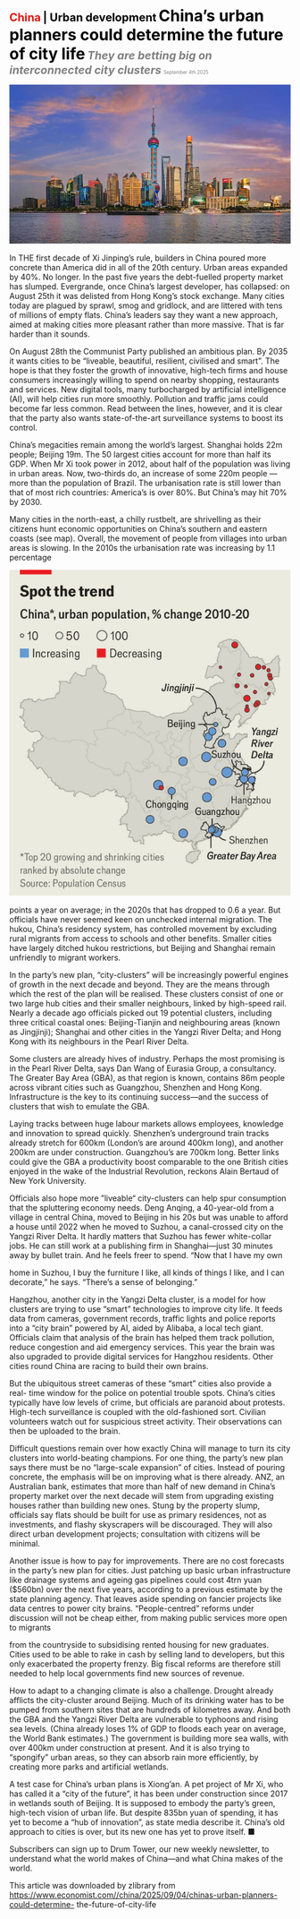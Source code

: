<span style="color:#E3120B; font-size:14.9pt; font-weight:bold;">China</span> <span style="color:#000000; font-size:14.9pt; font-weight:bold;">| Urban development</span>
<span style="color:#000000; font-size:21.0pt; font-weight:bold;">China’s urban planners could determine the future of city life</span>
<span style="color:#808080; font-size:14.9pt; font-weight:bold; font-style:italic;">They are betting big on interconnected city clusters</span>
<span style="color:#808080; font-size:6.2pt;">September 4th 2025</span>

![](../images/027_Chinas_urban_planners_could_determine_the_future_of_city_lif/p0116_img01.jpeg)

In THE first decade of Xi Jinping’s rule, builders in China poured more concrete than America did in all of the 20th century. Urban areas expanded by 40%. No longer. In the past five years the debt-fuelled property market has slumped. Evergrande, once China’s largest developer, has collapsed: on August 25th it was delisted from Hong Kong’s stock exchange. Many cities today are plagued by sprawl, smog and gridlock, and are littered with tens of millions of empty flats. China’s leaders say they want a new approach, aimed at making cities more pleasant rather than more massive. That is far harder than it sounds.

On August 28th the Communist Party published an ambitious plan. By 2035 it wants cities to be “liveable, beautiful, resilient, civilised and smart”. The hope is that they foster the growth of innovative, high-tech firms and house consumers increasingly willing to spend on nearby shopping, restaurants and services. New digital tools, many turbocharged by artificial intelligence (AI), will help cities run more smoothly. Pollution and traffic jams could become far less common. Read between the lines, however, and it is clear that the party also wants state-of-the-art surveillance systems to boost its control.

China’s megacities remain among the world’s largest. Shanghai holds 22m people; Beijing 19m. The 50 largest cities account for more than half its GDP. When Mr Xi took power in 2012, about half of the population was living in urban areas. Now, two-thirds do, an increase of some 220m people —more than the population of Brazil. The urbanisation rate is still lower than that of most rich countries: America’s is over 80%. But China’s may hit 70% by 2030.

Many cities in the north-east, a chilly rustbelt, are shrivelling as their citizens hunt economic opportunities on China’s southern and eastern coasts (see map). Overall, the movement of people from villages into urban areas is slowing. In the 2010s the urbanisation rate was increasing by 1.1 percentage

![](../images/027_Chinas_urban_planners_could_determine_the_future_of_city_lif/p0117_img01.jpeg)

points a year on average; in the 2020s that has dropped to 0.6 a year. But officials have never seemed keen on unchecked internal migration. The hukou, China’s residency system, has controlled movement by excluding rural migrants from access to schools and other benefits. Smaller cities have largely ditched hukou restrictions, but Beijing and Shanghai remain unfriendly to migrant workers.

In the party’s new plan, “city-clusters” will be increasingly powerful engines of growth in the next decade and beyond. They are the means through which the rest of the plan will be realised. These clusters consist of one or two large hub cities and their smaller neighbours, linked by high-speed rail. Nearly a decade ago officials picked out 19 potential clusters, including three critical coastal ones: Beijing-Tianjin and neighbouring areas (known as Jingjinji); Shanghai and other cities in the Yangzi River Delta; and Hong Kong with its neighbours in the Pearl River Delta.

Some clusters are already hives of industry. Perhaps the most promising is in the Pearl River Delta, says Dan Wang of Eurasia Group, a consultancy. The Greater Bay Area (GBA), as that region is known, contains 86m people across vibrant cities such as Guangzhou, Shenzhen and Hong Kong. Infrastructure is the key to its continuing success—and the success of clusters that wish to emulate the GBA.

Laying tracks between huge labour markets allows employees, knowledge and innovation to spread quickly. Shenzhen’s underground train tracks already stretch for 600km (London’s are around 400km long), and another 200km are under construction. Guangzhou’s are 700km long. Better links could give the GBA a productivity boost comparable to the one British cities enjoyed in the wake of the Industrial Revolution, reckons Alain Bertaud of New York University.

Officials also hope more ”liveable“ city-clusters can help spur consumption that the spluttering economy needs. Deng Anqing, a 40-year-old from a village in central China, moved to Beijing in his 20s but was unable to afford a house until 2022 when he moved to Suzhou, a canal-crossed city on the Yangzi River Delta. It hardly matters that Suzhou has fewer white-collar jobs. He can still work at a publishing firm in Shanghai—just 30 minutes away by bullet train. And he feels freer to spend. “Now that I have my own

home in Suzhou, I buy the furniture I like, all kinds of things I like, and I can decorate,” he says. “There’s a sense of belonging.”

Hangzhou, another city in the Yangzi Delta cluster, is a model for how clusters are trying to use “smart” technologies to improve city life. It feeds data from cameras, government records, traffic lights and police reports into a “city brain” powered by AI, aided by Alibaba, a local tech giant. Officials claim that analysis of the brain has helped them track pollution, reduce congestion and aid emergency services. This year the brain was also upgraded to provide digital services for Hangzhou residents. Other cities round China are racing to build their own brains.

But the ubiquitous street cameras of these “smart” cities also provide a real- time window for the police on potential trouble spots. China’s cities typically have low levels of crime, but officials are paranoid about protests. High-tech surveillance is coupled with the old-fashioned sort. Civilian volunteers watch out for suspicious street activity. Their observations can then be uploaded to the brain.

Difficult questions remain over how exactly China will manage to turn its city clusters into world-beating champions. For one thing, the party’s new plan says there must be no “large-scale expansion” of cities. Instead of pouring concrete, the emphasis will be on improving what is there already. ANZ, an Australian bank, estimates that more than half of new demand in China’s property market over the next decade will stem from upgrading existing houses rather than building new ones. Stung by the property slump, officials say flats should be built for use as primary residences, not as investments, and flashy skyscrapers will be discouraged. They will also direct urban development projects; consultation with citizens will be minimal.

Another issue is how to pay for improvements. There are no cost forecasts in the party’s new plan for cities. Just patching up basic urban infrastructure like drainage systems and ageing gas pipelines could cost 4trn yuan ($560bn) over the next five years, according to a previous estimate by the state planning agency. That leaves aside spending on fancier projects like data centres to power city brains. “People-centred” reforms under discussion will not be cheap either, from making public services more open to migrants

from the countryside to subsidising rented housing for new graduates. Cities used to be able to rake in cash by selling land to developers, but this only exacerbated the property frenzy. Big fiscal reforms are therefore still needed to help local governments find new sources of revenue.

How to adapt to a changing climate is also a challenge. Drought already afflicts the city-cluster around Beijing. Much of its drinking water has to be pumped from southern sites that are hundreds of kilometres away. And both the GBA and the Yangzi River Delta are vulnerable to typhoons and rising sea levels. (China already loses 1% of GDP to floods each year on average, the World Bank estimates.) The government is building more sea walls, with over 400km under construction at present. And it is also trying to “spongify” urban areas, so they can absorb rain more efficiently, by creating more parks and artificial wetlands.

A test case for China’s urban plans is Xiong’an. A pet project of Mr Xi, who has called it a “city of the future”, it has been under construction since 2017 in wetlands south of Beijing. It is supposed to embody the party’s green, high-tech vision of urban life. But despite 835bn yuan of spending, it has yet to become a “hub of innovation”, as state media describe it. China’s old approach to cities is over, but its new one has yet to prove itself. ■

Subscribers can sign up to Drum Tower, our new weekly newsletter, to understand what the world makes of China—and what China makes of the world.

This article was downloaded by zlibrary from https://www.economist.com//china/2025/09/04/chinas-urban-planners-could-determine- the-future-of-city-life
